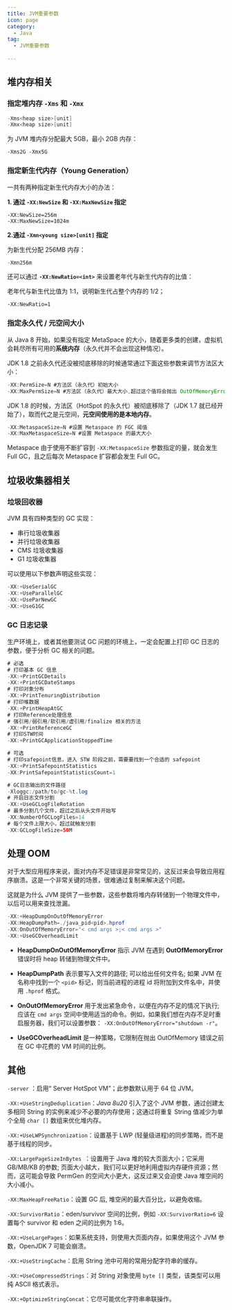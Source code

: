 ```yaml
---
title: JVM重要参数
icon: page
category:
  - Java
tag:
  - JVM重要参数
  
---
```


## 堆内存相关

### 指定堆内存 `-Xms` 和 `-Xmx`

```java
-Xms<heap size>[unit]
-Xmx<heap size>[unit]
```

为 JVM 堆内存分配最大 5GB，最小 2GB 内存：

```
-Xms2G -Xmx5G
```

<!-- more -->

### 指定新生代内存（Young Generation）

一共有两种指定新生代内存大小的办法：

**1. 通过 `-XX:NewSize` 和 `-XX:MaxNewSize` 指定**

```
-XX:NewSize=256m
-XX:MaxNewSize=1024m
```

**2.通过 `-Xmn<young size>[unit]` 指定**

为新生代分配 256MB 内存：

```java
-Xmn256m
```

还可以通过 **`-XX:NewRatio=<int>`** 来设置老年代与新生代内存的比值：

老年代与新生代比值为 1:1，说明新生代占整个内存的 1/2；

```
-XX:NewRatio=1
```

### 指定永久代 / 元空间大小

从 Java 8 开始，如果没有指定 MetaSpace 的大小，随着更多类的创建，虚拟机会耗尽所有可用的**系统内存**（永久代并不会出现这种情况）。

JDK 1.8 之前永久代还没被彻底移除的时候通常通过下面这些参数来调节方法区大小：

```java
-XX:PermSize=N #方法区（永久代）初始大小
-XX:MaxPermSize=N #方法区（永久代）最大大小,超过这个值将会抛出 OutOfMemoryError 异常:java.lang.OutOfMemoryError: PermGen
```

JDK 1.8 的时候，方法区（HotSpot 的永久代）被彻底移除了（JDK 1.7 就已经开始了），取而代之是元空间，**元空间使用的是本地内存**。

```java
-XX:MetaspaceSize=N #设置 Metaspace 的 FGC 阈值
-XX:MaxMetaspaceSize=N #设置 Metaspace 的最大大小
```

Metaspace 由于使用不断扩容到 `-XX:MetaspaceSize` 参数指定的量，就会发生 Full GC，且之后每次 Metaspace 扩容都会发生 Full GC。

## 垃圾收集器相关

### 垃圾回收器

JVM 具有四种类型的 GC 实现：

- 串行垃圾收集器
- 并行垃圾收集器
- CMS 垃圾收集器
- G1 垃圾收集器

可以使用以下参数声明这些实现：

```java
-XX:+UseSerialGC
-XX:+UseParallelGC
-XX:+UseParNewGC
-XX:+UseG1GC
```

### GC 日志记录

生产环境上，或者其他要测试 GC 问题的环境上，一定会配置上打印 GC 日志的参数，便于分析 GC 相关的问题。

```java
# 必选
# 打印基本 GC 信息
-XX:+PrintGCDetails
-XX:+PrintGCDateStamps
# 打印对象分布
-XX:+PrintTenuringDistribution
# 打印堆数据
-XX:+PrintHeapAtGC
# 打印Reference处理信息
# 强引用/弱引用/软引用/虚引用/finalize 相关的方法
-XX:+PrintReferenceGC
# 打印STW时间
-XX:+PrintGCApplicationStoppedTime

# 可选
# 打印safepoint信息，进入 STW 阶段之前，需要要找到一个合适的 safepoint
-XX:+PrintSafepointStatistics
-XX:PrintSafepointStatisticsCount=1

# GC日志输出的文件路径
-Xloggc:/path/to/gc-%t.log
# 开启日志文件分割
-XX:+UseGCLogFileRotation
# 最多分割几个文件，超过之后从头文件开始写
-XX:NumberOfGCLogFiles=14
# 每个文件上限大小，超过就触发分割
-XX:GCLogFileSize=50M
```

## 处理 OOM

对于大型应用程序来说，面对内存不足错误是非常常见的，这反过来会导致应用程序崩溃。这是一个非常关键的场景，很难通过复制来解决这个问题。

这就是为什么 JVM 提供了一些参数，这些参数将堆内存转储到一个物理文件中，以后可以用来查找泄漏。

```java
-XX:+HeapDumpOnOutOfMemoryError
-XX:HeapDumpPath=./java_pid<pid>.hprof
-XX:OnOutOfMemoryError="< cmd args >;< cmd args >"
-XX:+UseGCOverheadLimit
```

- **HeapDumpOnOutOfMemoryError** 指示 JVM 在遇到 **OutOfMemoryError** 错误时将 heap 转储到物理文件中。

- **HeapDumpPath** 表示要写入文件的路径; 可以给出任何文件名; 如果 JVM 在名称中找到一个 `<pid>` 标记，则当前进程的进程 id 将附加到文件名中，并使用 `.hprof` 格式。

- **OnOutOfMemoryError** 用于发出紧急命令，以便在内存不足的情况下执行; 应该在 `cmd args` 空间中使用适当的命令。例如，如果我们想在内存不足时重启服务器，我们可以设置参数： `-XX:OnOutOfMemoryError="shutdown -r"`。

- **UseGCOverheadLimit** 是一种策略，它限制在抛出 OutOfMemory 错误之前在 GC 中花费的 VM 时间的比例。

## 其他

`-server` ：启用“ Server HotSpot VM”；此参数默认用于 64 位 JVM。

`-XX:+UseStringDeduplication`：*Java 8u20* 引入了这个 JVM 参数，通过创建太多相同 String 的实例来减少不必要的内存使用；这通过将重复 String 值减少为单个全局 `char []` 数组来优化堆内存。

`-XX:+UseLWPSynchronization`：设置基于 LWP (轻量级进程)的同步策略，而不是基于线程的同步。

`-XX:LargePageSizeInBytes `：设置用于 Java 堆的较大页面大小；它采用 GB/MB/KB 的参数; 页面大小越大，我们可以更好地利用虚拟内存硬件资源；然而，这可能会导致 PermGen 的空间大小更大，这反过来又会迫使 Java 堆空间的大小减小。

`-XX:MaxHeapFreeRatio`：设置 GC 后, 堆空闲的最大百分比，以避免收缩。

`-XX:SurvivorRatio`：eden/survivor 空间的比例，例如 `-XX:SurvivorRatio=6` 设置每个 survivor 和 eden 之间的比例为 1:6。

`-XX:+UseLargePages`：如果系统支持，则使用大页面内存，如果使用这个 JVM 参数，OpenJDK 7 可能会崩溃。

`-XX:+UseStringCache`：启用 String 池中可用的常用分配字符串的缓存。

`-XX:+UseCompressedStrings`：对 String 对象使用 `byte []` 类型，该类型可以用纯 ASCII 格式表示。

`-XX:+OptimizeStringConcat`：它尽可能优化字符串串联操作。
